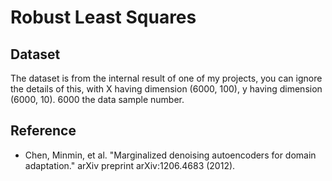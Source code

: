 # Robust Least Squares

## Dataset
The dataset is from the internal result of one of my projects, you can ignore the details of this, with X having dimension (6000, 100), y having dimension (6000, 10). 6000 the data sample number. 

## Reference
- Chen, Minmin, et al. "Marginalized denoising autoencoders for domain adaptation." arXiv preprint arXiv:1206.4683 (2012).
